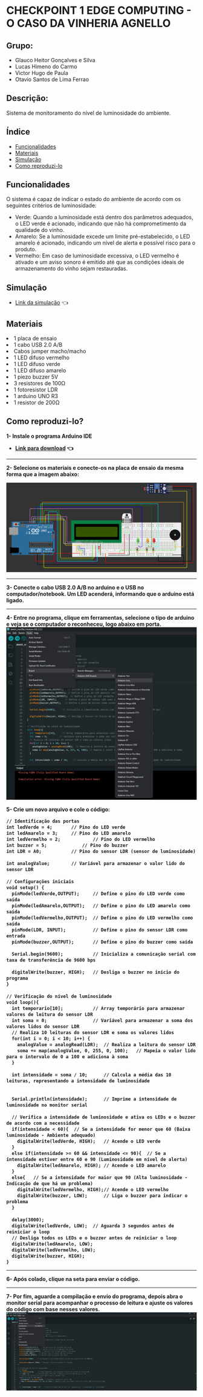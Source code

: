 # CHECKPOINT 1 EDGE COMPUTING - O CASO DA VINHERIA AGNELLO
## Grupo:
* Glauco Heitor Gonçalves e Silva
* Lucas Himeno do Carmo
* Victor Hugo de Paula
* Otavio Santos de Lima Ferrao

## Descrição: 
Sistema de monitoramento do nível de luminosidade do ambiente.
<body>

## Índice
- <a href="#funcionalidades">Funcionalidades</a>
- <a href="#materiais">Materiais</a>
- <a href="#simulação">Simulação</a>
- <a href="#rodar">Como reproduzi-lo</a>

## Funcionalidades

O sistema é capaz de indicar o estado do ambiente de acordo com os seguintes critérios de luminosidade:
* Verde: Quando a luminosidade está dentro dos parâmetros adequados, o LED verde é acionado, indicando que não há comprometimento da qualidade do vinho.
* Amarelo: Se a luminosidade excede um limite pré-estabelecido, o LED amarelo é acionado, indicando um nível de alerta e possível risco para o produto.
* Vermelho: Em caso de luminosidade excessiva, o LED vermelho é ativado e um aviso sonoro é emitido até que as condições ideais de armazenamento do vinho sejam restauradas.

## Simulação
* [Link da simulação](https://www.tinkercad.com/things/0eyZXIMSn9e-checkpoint-1-edge) 👈


## Materiais 
</ol>
    <li> 1 placa de ensaio
    <li> 1 cabo USB 2.0 A/B
    <li> Cabos jumper macho/macho
    <li> 1 LED difuso vermelho
    <li> 1 LED difuso verde
    <li> 1 LED difuso amarelo
    <li> 1 piezo buzzer 5V
    <li> 3 resistores de 100Ω
    <li> 1 fotoresistor LDR
    <li> 1 arduino UNO R3
    <li> 1 resistor de 200Ω
</ol>

## Como reproduzi-lo?

<strong>1- Instale o programa Arduino IDE 
* [Link para download](https://support.arduino.cc/hc/en-us/articles/360019833020-Download-and-install-Arduino-IDE) 👈

<hr>

<strong>2- Selecione os materiais e conecte-os na placa de ensaio da mesma forma que a imagem abaixo: <strong>

<img src="print.adr.png">

<hr>

<strong>3- Conecte o cabo USB 2.0 A/B no arduino e o USB no computador/notebook. Um LED acenderá, informando que o arduino está ligado.

<hr>

<strong>4- Entre no programa, clique em ferramentas, selecione o tipo de arduino e veja se o computador o reconheceu, logo abaixo em porta.
<img src="board.arduino.png">

<strong>5- Crie um novo arquivo e cole o código:

```
// Identificação das portas
int ledVerde = 4;		// Pino do LED verde
int ledAmarelo = 3;		// Pino do LED amarelo
int ledVermelho = 2;	        // Pino do LED vermelho
int buzzer = 5;		        // Pino do buzzer
int LDR = A0;			// Pino do sensor LDR (sensor de luminosidade)
	
int analogValue;		// Variável para armazenar o valor lido do sensor LDR

// Configurações iniciais
void setup() {
  pinMode(ledVerde,OUTPUT);		// Define o pino do LED verde como saída
  pinMode(ledAmarelo,OUTPUT);	// Define o pino do LED amarelo como saída
  pinMode(ledVermelho,OUTPUT);	// Define o pino do LED vermelho como saída
  pinMode(LDR, INPUT);			// Define o pino do sensor LDR como entrada
  pinMode(buzzer,OUTPUT);		// Define o pino do buzzer como saída

  Serial.begin(9600);			// Inicializa a comunicação serial com taxa de transferência de 9600 bps
  
  digitalWrite(buzzer, HIGH);	// Desliga o buzzer no início do programa
}

// Verificação do nível de luminosidade
void loop(){
  int temporario[10];			// Array temporário para armazenar valores de leitura do sensor LDR
  int soma = 0;					// Variável para armazenar a soma dos valores lidos do sensor LDR
  // Realiza 10 leituras do sensor LDR e soma os valores lidos
  for(int i = 0; i < 10; i++) {
    analogValue = analogRead(LDR);	// Realiza a leitura do sensor LDR
    soma += map(analogValue, 0, 255, 0, 100);	// Mapeia o valor lido para o intervalo de 0 a 100 e adiciona à soma  
  }

  int intensidade = soma / 10;		// Calcula a média das 10 leituras, representando a intensidade de luminosidade
  
 
  Serial.println(intensidade);		// Imprime a intensidade de luminosidade no monitor serial
  
  // Verifica a intensidade de luminosidade e ativa os LEDs e o buzzer de acordo com a necessidade
  if(intensidade < 60){  // Se a intensidade for menor que 60 (Baixa luminosidade - Ambiente adequado)
    digitalWrite(ledVerde, HIGH);	// Acende o LED verde
  }
  else if(intensidade >= 60 && intensidade <= 90){  // Se a intensidade estiver entre 60 e 90 (Luminosidade em nível de alerta)
    digitalWrite(ledAmarelo, HIGH);	// Acende o LED amarelo
  }
  else{   // Se a intensidade for maior que 90 (Alta luminosidade - Indicação de que há um problema)
    digitalWrite(ledVermelho, HIGH);// Acende o LED vermelho
    digitalWrite(buzzer, LOW);		// Liga o buzzer para indicar o problema
  }
  
  delay(3000);
  digitalWrite(ledVerde, LOW);	// Aguarda 3 segundos antes de reiniciar o loop
  // Desliga todos os LEDs e o buzzer antes de reiniciar o loop
  digitalWrite(ledAmarelo, LOW);
  digitalWrite(ledVermelho, LOW);
  digitalWrite(buzzer, HIGH);
}

```

<hr>

<strong>6- Após colado, clique na seta para enviar o código.

<hr>

<strong>7- Por fim, aguarde a compilação e envio do programa, depois abra o monitor serial para acompanhar o processo de leitura e ajuste os valores do código com base nesses valores.
<img src="arduino.ide.png">

<strong>

</body>
